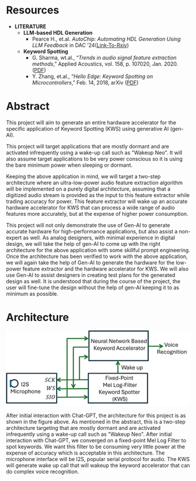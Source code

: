 # Resources

- **LITERATURE**
  - **LLM-based HDL Generation**
    - Pearce H., et.al. _AutoChip: Automating HDL Generation Using LLM Feedback_ in DAC ’24([Link-To-Rxiv](https://arxiv.org/pdf/2311.04887))
  - **Keyword Spotting**
    -  G. Sharma, wt.al., “_Trends in audio signal feature extraction methods_,” Applied Acoustics, vol. 158, p. 107020, Jan. 2020. ([PDF](https://calebrascon.info/AR/Topic4/addresources/features.pdf))
    - Y. Zhang, et.al., “_Hello Edge: Keyword Spotting on Microcontrollers_,” Feb. 14, 2018, arXiv ([PDF](https://arxiv.org/pdf/1711.07128))

 
# Abstract

This project will aim to generate an entire hardware accelerator for the specific application of Keyword Spotting (KWS) using generative AI (gen-AI).

This project will target applications that are mostly dormant and are activated infrequently using a wake-up call such as "Wakeup Neo". It will also assume target applications to be very power conscious so it is using the bare minimum power when sleeping or dormant.

Keeping the above application in mind, we will target a two-step architecture where an ultra-low-power audio feature extraction algorithm will be implemented on a purely digital architecture, assuming that a digitized audio stream is provided as the input to this feature extractor while trading accuracy for power. This feature extractor will wake up an accurate hardware accelerator for KWS that can process a wide range of audio features more accurately, but at the expense of higher power consumption.

This project will not only demonstrate the use of Gen-AI to generate accurate hardware for high-performance applications, but also assist a non-expert as well. As analog designers, with minimal experience in digital design, we will take the help of gen-AI to come up with the right architecture for the above application with some skillful prompt engineering. Once the architecture has been verified to work with the above application, we will again take the help of Gen-AI to generate the hardware for the low-power feature extractor and the hardware accelerator for KWS. We will also use Gen-AI to assist designers in creating test plans for the generated design as well. It is understood that during the course of the project, the user will fine-tune the design without the help of gen-AI keeping it to as minimum as possible.

# Architecture

![KWS Architecture](doc/KWS-Arch.png)

After initial interaction with Chat-GPT, the architecture for this project is as shown in the figure above. As mentioned in the abstract, this is a two-step architecture targeting that are mostly dormant and are activated infrequently using a wake-up call such as "Wakeup Neo". After initial interaction with Chat-GPT, we converged on a fixed-point Mel Log Filter to spot keywords. We want this filter to be consuming very little power at the expense of accuracy which is acceptable in this architecture. The microphone interface will be I2S, popular serial protocol for audio. The KWS will generate wake up call that will wakeup the keyword accelerator that can do complex voice recognition. 
